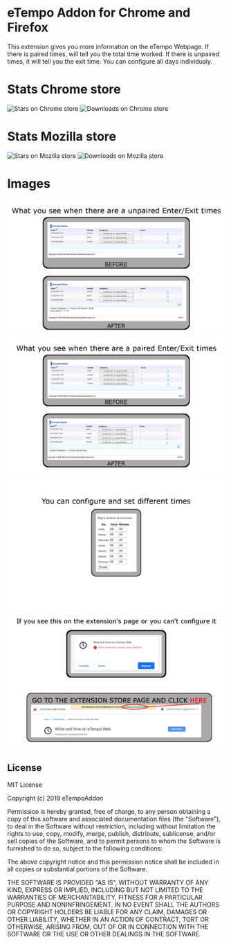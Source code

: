 # eTempo Addon for Chrome and Firefox

This extension gives you more information on the eTempo Webpage.
If there is paired times, will tell you the total time worked.
If there is unpaired times, it will tell you the exit time.
You can configure all days individualy.

# Stats Chrome store
![Stars on Chrome store](https://img.shields.io/chrome-web-store/stars/jjflajoclpbcnfmejjhgpefnehjppopd)
![Downloads on Chrome store](https://img.shields.io/chrome-web-store/users/jjflajoclpbcnfmejjhgpefnehjppopd)

# Stats Mozilla store
![Stars on Mozilla store](https://img.shields.io/amo/stars/write-exit-time-on-etempo-web)
![Downloads on Mozilla store](https://img.shields.io/amo/users/write-exit-time-on-etempo-web)


# Images
![Text to show with unpaired times](https://github.com/victormartinezsimon/eTempoAddon/blob/master/Build/Images/Unpaired_Times/UnPairedTimes.png)
![Text to show with paired times](https://github.com/victormartinezsimon/eTempoAddon/blob/master/Build/Images/Paired_Times/PairedTimes.png)
![Configuration](https://github.com/victormartinezsimon/eTempoAddon/blob/master/Build/Images/Configuration/Configuration.png)
![Error installing the extension on chrome](https://github.com/victormartinezsimon/eTempoAddon/blob/master/Build/Images/Error_chrome/Error_instalation.png)

## License

MIT License

Copyright (c) 2019 eTempoAddon

Permission is hereby granted, free of charge, to any person obtaining a copy
of this software and associated documentation files (the "Software"), to deal
in the Software without restriction, including without limitation the rights
to use, copy, modify, merge, publish, distribute, sublicense, and/or sell
copies of the Software, and to permit persons to whom the Software is
furnished to do so, subject to the following conditions:

The above copyright notice and this permission notice shall be included in all
copies or substantial portions of the Software.

THE SOFTWARE IS PROVIDED "AS IS", WITHOUT WARRANTY OF ANY KIND, EXPRESS OR
IMPLIED, INCLUDING BUT NOT LIMITED TO THE WARRANTIES OF MERCHANTABILITY,
FITNESS FOR A PARTICULAR PURPOSE AND NONINFRINGEMENT. IN NO EVENT SHALL THE
AUTHORS OR COPYRIGHT HOLDERS BE LIABLE FOR ANY CLAIM, DAMAGES OR OTHER
LIABILITY, WHETHER IN AN ACTION OF CONTRACT, TORT OR OTHERWISE, ARISING FROM,
OUT OF OR IN CONNECTION WITH THE SOFTWARE OR THE USE OR OTHER DEALINGS IN THE
SOFTWARE.



